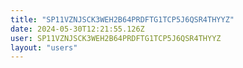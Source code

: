 ```yaml
---
title: "SP11VZNJSCK3WEH2B64PRDFTG1TCP5J6QSR4THYYZ"
date: 2024-05-30T12:21:55.126Z
user: SP11VZNJSCK3WEH2B64PRDFTG1TCP5J6QSR4THYYZ
layout: "users"
---
```

    